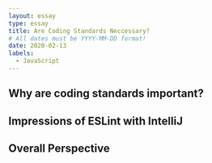 ```yaml
---
layout: essay
type: essay
title: Are Coding Standards Neccessary? 
# All dates must be YYYY-MM-DD format!
date: 2020-02-13
labels:
  - JavaScript
---
```


## Why are coding standards important? 

## Impressions of ESLint with IntelliJ

## Overall Perspective
